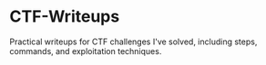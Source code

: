 # CTF-Writeups
Practical writeups for CTF challenges I've solved, including steps, commands, and exploitation techniques.
